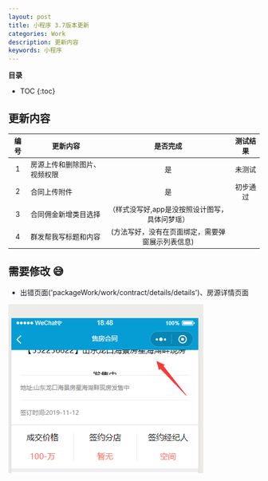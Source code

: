 ```yaml
---
layout: post
title: 小程序 3.7版本更新
categories: Work
description: 更新内容
keywords: 小程序
---
```

**目录**

* TOC
{:toc}
## 更新内容

| 编号 | 更新内容                     |                     是否完成                     | 测试结果 |
| :--: | ---------------------------- | :----------------------------------------------: | :------: |
|  1   | 房源上传和删除图片、视频权限 |                        是                        |  未测试  |
|  2   | 合同上传附件                 |                        是                        | 初步通过 |
|  3   | 合同佣金新增类目选择         |  （样式没写好,app是没按照设计图写，具体问梦瑶）  |          |
|  4   | 群发帮我写标题和内容         | (方法写好，没有在页面绑定，需要弹窗展示列表信息) |          |


## 需要修改  :sweat_smile:

- 出错页面('packageWork/work/contract/details/details')、房源详情页面

<!-- 想了想  图床和文档还是分开吧 -->
!['合同详情页'](https://raw.githubusercontent.com/ylq1994/PicBed/master/daily/20191112184858_err.png)

  

